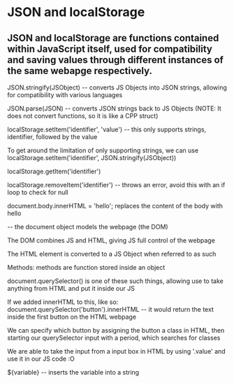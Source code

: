 # JSON and localStorage

## JSON and localStorage are functions contained within JavaScript itself, used for compatibility and saving values through different instances of the same webapge respectively.

JSON.stringify(JSObject) -- converts JS Objects into JSON strings, allowing for compatibility with various languages

JSON.parse(JSON) -- converts JSON strings back to JS Objects (NOTE: It does not convert functions, so it is like a CPP struct)

localStorage.setItem('identifier', 'value') -- this only supports strings, identifier, followed by the value

To get around the limitation of only supporting strings, we can use localStorage.setItem('identifier', JSON.stringify(JSObject))

localStorage.getItem('identifier')

localStorage.removeItem('identifier') -- throws an error, avoid this with an if loop to check for null

document.body.innerHTML = 'hello'; replaces the content of the body with hello

-- the document object models the webpage (the DOM)

The DOM combines JS and HTML, giving JS full control of the webpage

The HTML element is converted to a JS Object when referred to as such

Methods: methods are function stored inside an object

document.querySelector() is one of these such things, allowing use to take anything from HTML and put it inside our JS

If we added innerHTML to this, like so: document.querySelector('button').innerHTML --  it would return the text inside the first button on the HTML webpage

We can specify which button by assigning the button a class in HTML, then starting our querySelector input with a period, which searches for classes

We are able to take the input from a input box in HTML by using '.value' and use it in our JS code :O

${variable} -- inserts the variable into a string